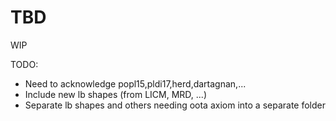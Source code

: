TBD
===

WIP

TODO:
- Need to acknowledge popl15,pldi17,herd,dartagnan,...
- Include new lb shapes (from LICM, MRD, ...)
- Separate lb shapes and others needing oota axiom into a separate folder